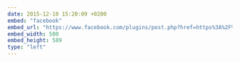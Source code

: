 ```yaml
---
date: 2015-12-10 15:20:09 +0200
embed: "facebook"
embed_url: "https://www.facebook.com/plugins/post.php?href=https%3A%2F%2Fwww.facebook.com%2Fphoto.php%3Ffbid%3D10153396472912424%26set%3Da.10150830730467424.401855.502032423%26type%3D3&width=500"
embed_width: 500
embed_height: 589
type: "left"
---
```

